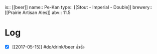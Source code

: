 is:: [[beer]]
name:: Pe-Kan
type:: [[Stout - Imperial - Double]]
brewery:: [[Prairie Artisan Ales]]
abv:: 11.5

# Log
- [x] [[2017-05-15]] #do/drink/beer 👍👍
